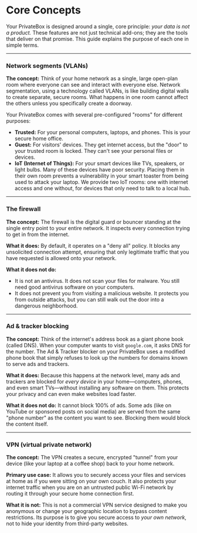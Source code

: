 # Core Concepts

Your PrivateBox is designed around a single, core principle: *your data is not a product.* These features are not just technical add-ons; they are the tools that deliver on that promise. This guide explains the purpose of each one in simple terms.

---

### Network segments (VLANs)

**The concept:** Think of your home network as a single, large open-plan room where everyone can see and interact with everyone else. Network segmentation, using a technology called VLANs, is like building digital walls to create separate, secure rooms. What happens in one room cannot affect the others unless you specifically create a doorway.

Your PrivateBox comes with several pre-configured "rooms" for different purposes:

*   **Trusted:** For your personal computers, laptops, and phones. This is your secure home office.
*   **Guest:** For visitors' devices. They get internet access, but the "door" to your trusted room is locked. They can't see your personal files or devices.
*   **IoT (Internet of Things):** For your smart devices like TVs, speakers, or light bulbs. Many of these devices have poor security. Placing them in their own room prevents a vulnerability in your smart toaster from being used to attack your laptop. We provide two IoT rooms: one with internet access and one without, for devices that only need to talk to a local hub.

---

### The firewall

**The concept:** The firewall is the digital guard or bouncer standing at the single entry point to your entire network. It inspects every connection trying to get in from the internet.

**What it does:** By default, it operates on a "deny all" policy. It blocks any unsolicited connection attempt, ensuring that only legitimate traffic that you have requested is allowed onto your network.

**What it does not do:**
*   It is not an antivirus. It does not scan your files for malware. You still need good antivirus software on your computers.
*   It does not prevent you from visiting a malicious website. It protects you from outside attacks, but you can still walk out the door into a dangerous neighborhood.

---

### Ad & tracker blocking

**The concept:** Think of the internet's address book as a giant phone book (called DNS). When your computer wants to visit `google.com`, it asks DNS for the number. The Ad & Tracker blocker on your PrivateBox uses a modified phone book that simply refuses to look up the numbers for domains known to serve ads and trackers.

**What it does:** Because this happens at the network level, many ads and trackers are blocked for *every device* in your home—computers, phones, and even smart TVs—without installing any software on them. This protects your privacy and can even make websites load faster.

**What it does not do:** It cannot block 100% of ads. Some ads (like on YouTube or sponsored posts on social media) are served from the same "phone number" as the content you want to see. Blocking them would block the content itself.

---

### VPN (virtual private network)

**The concept:** The VPN creates a secure, encrypted "tunnel" from your device (like your laptop at a coffee shop) back to your home network.

**Primary use case:** It allows you to securely access your files and services at home as if you were sitting on your own couch. It also protects your internet traffic when you are on an untrusted public Wi-Fi network by routing it through your secure home connection first.

**What it is not:** This is not a commercial VPN service designed to make you anonymous or change your geographic location to bypass content restrictions. Its purpose is to give you secure access to *your own network*, not to hide your identity from third-party websites.